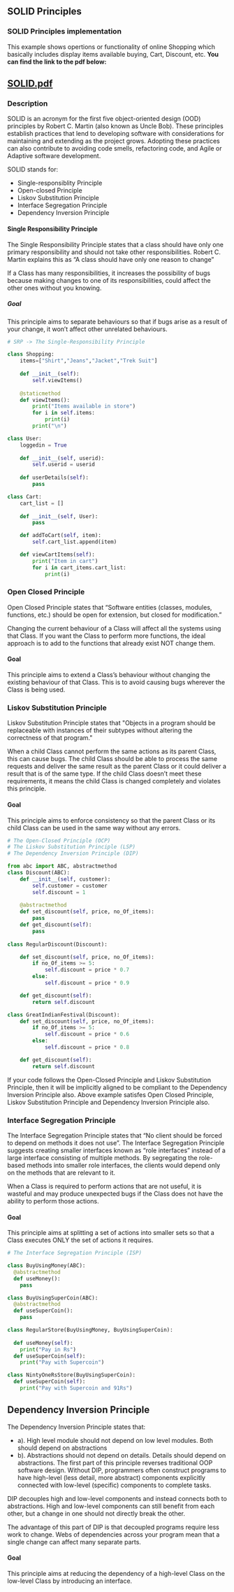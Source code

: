 ## SOLID Principles
### SOLID Principles implementation
This example shows opertions or functionality of online Shopping which basically includes display items available buying, Cart, Discount, etc.
**You can find the link to the pdf below:**

## **[SOLID.pdf](https://github.com/Akash-1k/SOLID_Principles/files/7835554/SOLID.pdf)**

### Description
SOLID is an acronym for the first five object-oriented design (OOD) principles by Robert C. Martin (also known as Uncle Bob).
These principles establish practices that lend to developing software with considerations for maintaining and extending as the project grows. Adopting these practices can also contribute to avoiding code smells, refactoring code, and Agile or Adaptive software development.

SOLID stands for:
* Single-responsiblity Principle
* Open-closed Principle
* Liskov Substitution Principle
* Interface Segregation Principle
* Dependency Inversion Principle

#### Single Responsibility Principle
The Single Responsibility Principle states that a class should have only one primary responsibility and should not take other responsibilities. Robert C. Martin explains this as “A class should have only one reason to change”

If a Class has many responsibilities, it increases the possibility of bugs because making changes to one of its responsibilities, could affect the other ones without you knowing.
##### Goal
This principle aims to separate behaviours so that if bugs arise as a result of your change, it won’t affect other unrelated behaviours.

```python
# SRP -> The Single-Responsibility Principle

class Shopping:
    items=["Shirt","Jeans","Jacket","Trek Suit"]
    
    def __init__(self):
        self.viewItems()
    
    @staticmethod
    def viewItems():
        print("Items available in store")
        for i in self.items:
            print(i)
        print("\n")

class User:
    loggedin = True
    
    def __init__(self, userid):
        self.userid = userid
    
    def userDetails(self):
        pass

class Cart:
    cart_list = []
    
    def __init__(self, User):
        pass

    def addToCart(self, item):
        self.cart_list.append(item)

    def viewCartItems(self):
        print("Item in cart")
        for i in cart_items.cart_list:
            print(i)
```

### Open Closed Principle 
Open Closed Principle states that “Software entities (classes, modules, functions, etc.) should be open for extension, but closed for modification.”

Changing the current behaviour of a Class will affect all the systems using that Class. If you want the Class to perform more functions, the ideal approach is to add to the functions that already exist NOT change them.
#### Goal
This principle aims to extend a Class’s behaviour without changing the existing behaviour of that Class. This is to avoid causing bugs wherever the Class is being used.

### Liskov Substitution Principle
Liskov Substitution Principle states that "Objects in a program should be replaceable with instances of their subtypes without altering the correctness of that program."

When a child Class cannot perform the same actions as its parent Class, this can cause bugs.
The child Class should be able to process the same requests and deliver the same result as the parent Class or it could deliver a result that is of the same type.
If the child Class doesn’t meet these requirements, it means the child Class is changed completely and violates this principle.
#### Goal
This principle aims to enforce consistency so that the parent Class or its child Class can be used in the same way without any errors.

```python
# The Open-Closed Principle (OCP)
# The Liskov Substitution Principle (LSP) 
# The Dependency Inversion Principle (DIP)

from abc import ABC, abstractmethod
class Discount(ABC):
    def __init__(self, customer):
        self.customer = customer
        self.discount = 1
    
    @abstractmethod
    def set_discount(self, price, no_Of_items):
        pass
    def get_discount(self):
        pass
    
class RegularDiscount(Discount):

    def set_discount(self, price, no_Of_items):
        if no_Of_items >= 5:
            self.discount = price * 0.7
        else:
            self.discount = price * 0.9

    def get_discount(self):
        return self.discount

class GreatIndianFestival(Discount):
    def set_discount(self, price, no_Of_items):
        if no_Of_items >= 5:
            self.discount = price * 0.6
        else:
            self.discount = price * 0.8

    def get_discount(self):
        return self.discount
```
If your code follows the Open-Closed Principle and Liskov Substitution Principle, then it will be implicitly aligned to be compliant to the Dependency Inversion Principle also.
Above example satisfes Open Closed Principle, Liskov Substitution Principle and Dependency Inversion Principle also.

### Interface Segregation Principle
The Interface Segregation Principle states that “No client should be forced to depend on methods it does not use”. The Interface Segregation Principle suggests creating smaller interfaces known as “role interfaces” instead of a large interface consisting of multiple methods. By segregating the role-based methods into smaller role interfaces, the clients would depend only on the methods that are relevant to it.

When a Class is required to perform actions that are not useful, it is wasteful and may produce unexpected bugs if the Class does not have the ability to perform those actions.
#### Goal
This principle aims at splitting a set of actions into smaller sets so that a Class executes ONLY the set of actions it requires.

```python
# The Interface Segregation Principle (ISP)

class BuyUsingMoney(ABC):
  @abstractmethod
  def useMoney():
    pass

class BuyUsingSuperCoin(ABC):
  @abstractmethod
  def useSuperCoin():
    pass

class RegularStore(BuyUsingMoney, BuyUsingSuperCoin):
  
  def useMoney(self):
    print("Pay in Rs") 
  def useSuperCoin(self):
    print("Pay with Supercoin") 

class NintyOneRsStore(BuyUsingSuperCoin):
  def useSuperCoin(self):
    print("Pay with Supercoin and 91Rs") 
```

## Dependency Inversion Principle
The Dependency Inversion Principle states that:
- a). High level module should not depend on low level modules. Both should depend on abstractions
- b). Abstractions should not depend on details. Details should depend on abstractions.
The first part of this principle reverses traditional OOP software design. Without DIP, programmers often construct programs to have high-level (less detail, more abstract) components explicitly connected with low-level (specific) components to complete tasks.

DIP decouples high and low-level components and instead connects both to abstractions. High and low-level components can still benefit from each other, but a change in one should not directly break the other.

The advantage of this part of DIP is that decoupled programs require less work to change. Webs of dependencies across your program mean that a single change can affect many separate parts.
#### Goal
This principle aims at reducing the dependency of a high-level Class on the low-level Class by introducing an interface.
